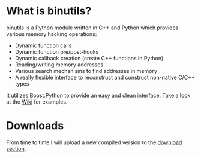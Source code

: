 # What is binutils? #
binutils is a Python module written in C++ and Python which provides various memory hacking operations:
  * Dynamic function calls
  * Dynamic function pre/post-hooks
  * Dynamic callback creation (create C++ functions in Python)
  * Reading/writing memory addresses
  * Various search mechanisms to find addresses in memory
  * A really flexible interface to reconstruct and construct non-native C/C++ types

It utilizes Boost.Python to provide an easy and clean interface. Take a look at the [Wiki](http://code.google.com/p/binutils/w/list) for examples.

# Downloads #
From time to time I will upload a new compiled version to the [download section](http://code.google.com/p/binutils/downloads/list).
